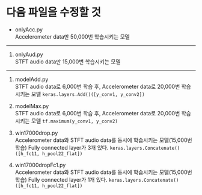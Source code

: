 # 다음 파일을 수정할 것

* onlyAcc.py  
Accelerometer data만 50,000번 학습시키는 모델
---
1. onlyAud.py  
STFT audio data만 15,000번 학습시키는 모델
---
1. modelAdd.py  
STFT audio data로 6,000번 학습 후, 
Accelerometer data로 20,000번 학습시키는 모델 
`keras.layers.Add()([y_conv1, y_conv2])`

1. modelMax.py  
STFT audio data로 6,000번 학습 후, 
Accelerometer data로 20,000번 학습시키는 모델 
`tf.maximum(y_conv1, y_conv2)`

1. win17000drop.py  
Accelerometer data와 STFT audio data를 동시에 학습시키는 모델(15,000번 학습) 
Fully connected layer가 3개 있다. 
`keras.layers.Concatenate()([h_fc11, h_pool22_flat])`

1. win17000dropFc1.py  
Accelerometer data와 STFT audio data를 동시에 학습시키는 모델(15,000번 학습) 
Fully connected layer가 1개 있다. 
`keras.layers.Concatenate()([h_fc11, h_pool22_flat])`
